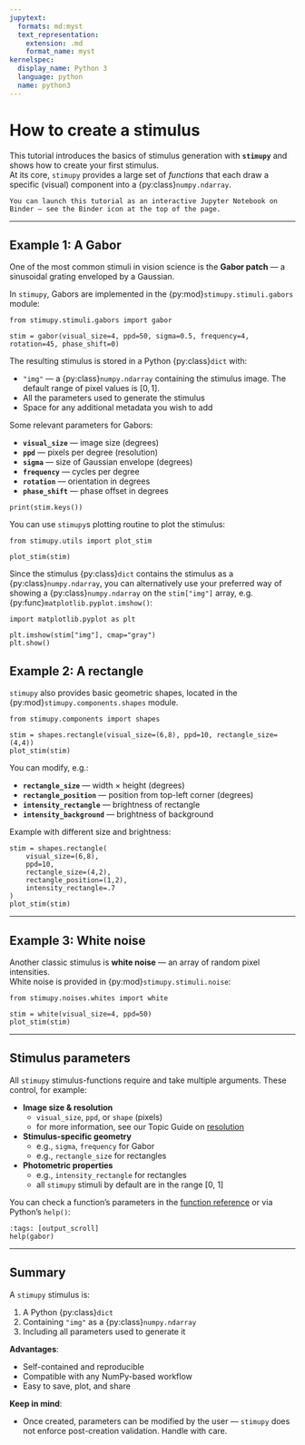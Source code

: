 ```yaml
---
jupytext:
  formats: md:myst
  text_representation:
    extension: .md
    format_name: myst
kernelspec:
  display_name: Python 3
  language: python
  name: python3
---
```


# How to create a stimulus

This tutorial introduces the basics of stimulus generation with **`stimupy`** and shows how to create your first stimulus.  
At its core, `stimupy` provides a large set of *functions* that each draw a specific (visual) component into a {py:class}`numpy.ndarray`.

```{tip}
You can launch this tutorial as an interactive Jupyter Notebook on Binder — see the Binder icon at the top of the page.
```

---


## Example 1: A Gabor

One of the most common stimuli in vision science is the **Gabor patch** — a sinusoidal grating enveloped by a Gaussian.

In `stimupy`, Gabors are implemented in the {py:mod}`stimupy.stimuli.gabors` module:

```{code-cell}
from stimupy.stimuli.gabors import gabor

stim = gabor(visual_size=4, ppd=50, sigma=0.5, frequency=4, rotation=45, phase_shift=0)
```

The resulting stimulus is stored in a Python {py:class}`dict` with:
- `"img"` — a {py:class}`numpy.ndarray` containing the stimulus image. The default range of pixel values is $[0,1]$.
- All the parameters used to generate the stimulus
- Space for any additional metadata you wish to add

Some relevant parameters for Gabors:
- **`visual_size`** — image size (degrees)
- **`ppd`** — pixels per degree (resolution)
- **`sigma`** — size of Gaussian envelope (degrees)
- **`frequency`** — cycles per degree
- **`rotation`** — orientation in degrees
- **`phase_shift`** — phase offset in degrees

```{code-cell}
print(stim.keys())
```


You can use `stimupy`s plotting routine to plot the stimulus:

```{code-cell}
from stimupy.utils import plot_stim

plot_stim(stim)
```

Since the stimulus {py:class}`dict` contains the stimulus as a {py:class}`numpy.ndarray`, you can alternatively use your preferred way of showing a {py:class}`numpy.ndarray` on the `stim["img"]` array, e.g. {py:func}`matplotlib.pyplot.imshow()`:

```{code-cell}
import matplotlib.pyplot as plt

plt.imshow(stim["img"], cmap="gray")
plt.show()
```


## Example 2: A rectangle

`stimupy` also provides basic geometric shapes, located in the {py:mod}`stimupy.components.shapes` module.

```{code-cell}
from stimupy.components import shapes

stim = shapes.rectangle(visual_size=(6,8), ppd=10, rectangle_size=(4,4))
plot_stim(stim)
```

You can modify, e.g.:
- **`rectangle_size`** — width × height (degrees)
- **`rectangle_position`** — position from top-left corner (degrees)
- **`intensity_rectangle`** — brightness of rectangle
- **`intensity_background`** — brightness of background

Example with different size and brightness:
```{code-cell}
stim = shapes.rectangle(
    visual_size=(6,8),
    ppd=10,
    rectangle_size=(4,2),
    rectangle_position=(1,2),
    intensity_rectangle=.7
)
plot_stim(stim)
```

---


## Example 3: White noise

Another classic stimulus is **white noise** — an array of random pixel intensities.  
White noise is provided in {py:mod}`stimupy.stimuli.noise`:

```{code-cell}
from stimupy.noises.whites import white

stim = white(visual_size=4, ppd=50)
plot_stim(stim)
```

---

## Stimulus parameters

All `stimupy` stimulus-functions require and take multiple arguments. These control, for example:

- **Image size & resolution**
  - `visual_size`, `ppd`, or `shape` (pixels)
  - for more information, see our Topic Guide on [resolution](../topic_guides/resolution.md)
- **Stimulus-specific geometry**
  - e.g., `sigma`, `frequency` for Gabor
  - e.g., `rectangle_size` for rectangles
- **Photometric properties**
  - e.g., `intensity_rectangle` for rectangles
  - all `stimupy` stimuli by default are in the range [0, 1]

You can check a function’s parameters in the [function reference](../reference/api.md) or via Python’s `help()`:

```{code-cell}
:tags: [output_scroll]
help(gabor)
```

---

## Summary

A `stimupy` stimulus is:
1. A Python {py:class}`dict`
2. Containing `"img"` as a {py:class}`numpy.ndarray`
3. Including all parameters used to generate it

**Advantages**:
- Self-contained and reproducible
- Compatible with any NumPy-based workflow
- Easy to save, plot, and share

**Keep in mind**:
- Once created, parameters can be modified by the user — `stimupy` does not enforce post-creation validation. Handle with care.
